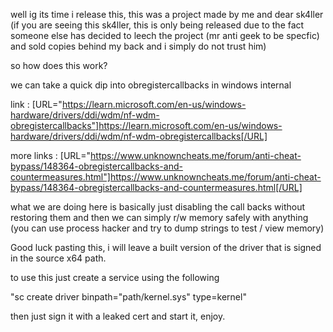 well ig its time i release this, this was a project made by me and dear sk4ller (if you are seeing this sk4ller, this is only being released due to the fact someone else has decided to leech the project (mr anti geek to be specfic) and sold copies behind my back and i simply do not trust him)

so how does this work?

we can take a quick dip into obregistercallbacks in windows internal 

link : [URL="https://learn.microsoft.com/en-us/windows-hardware/drivers/ddi/wdm/nf-wdm-obregistercallbacks"]https://learn.microsoft.com/en-us/windows-hardware/drivers/ddi/wdm/nf-wdm-obregistercallbacks[/URL]

more links : [URL="https://www.unknowncheats.me/forum/anti-cheat-bypass/148364-obregistercallbacks-and-countermeasures.html"]https://www.unknowncheats.me/forum/anti-cheat-bypass/148364-obregistercallbacks-and-countermeasures.html[/URL]

what we are doing here is basically just disabling the call backs without restoring them and then we can simply r/w memory safely with anything (you can use process hacker and try to dump strings to test / view memory)

Good luck pasting this, i will leave a built version of the driver that is signed in the source x64 path.

to use this just create a service using the following

"sc create driver binpath="path/kernel.sys" type=kernel"

then just sign it with a leaked cert and start it, enjoy.
